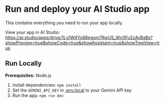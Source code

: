 # Run and deploy your AI Studio app

This contains everything you need to run your app locally.

View your app in AI Studio: https://ai.studio/apps/drive/1Lg1W4Yo88egsm7RwUS_Wy0Fu2zAvBaBs?showPreview=true&showCode=true&showAssistant=true&showTreeView=true

## Run Locally

**Prerequisites:**  Node.js


1. Install dependencies:
   `npm install`
2. Set the `GEMINI_API_KEY` in [.env.local](.env.local) to your Gemini API key
3. Run the app:
   `npm run dev`
